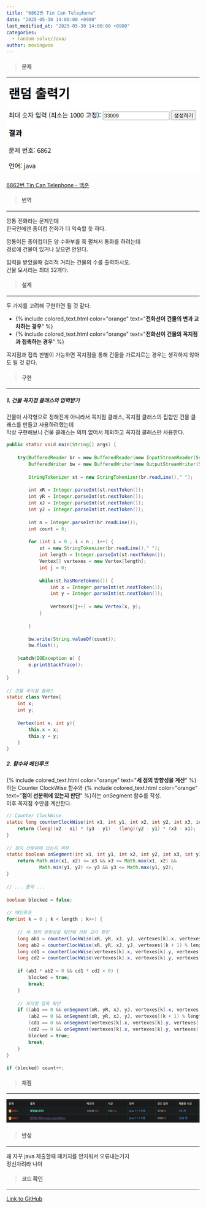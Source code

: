 ```yaml
---
title: "6862번 Tin Can Telephone"
date: "2025-05-30 14:00:00 +0900"
last_modified_at: "2025-05-30 14:00:00 +0900"
categories: 
  - random-solve/Java/
author: movingwoo
---
```

> #### 문제  
---  
  
![img01](/assets/images/posts/random-solve/Java/2025-05-30-6862/img01.jpg)  
  
[6862번 Tin Can Telephone - 백준](https://www.acmicpc.net/problem/6862)  
  
> #### 번역  
---  
  
깡통 전화라는 문제인데  
한국인에겐 종이컵 전화가 더 익숙할 듯 하다.  
  
깡통이든 종이컵이든 양 수화부를 쭉 펼쳐서 통화를 하려는데  
경로에 건물이 있거나 닿으면 안된다.  
  
입력을 받았을때 걸리적 거리는 건물의 수를 출력하시오.  
건물 모서리는 최대 32개다.  
  
> #### 설계  
---  
  
두 가지를 고려해 구현하면 될 것 같다.  
- {% include colored_text.html color="orange" text="**전화선이 건물의 변과 교차하는 경우**" %}  
- {% include colored_text.html color="orange" text="**전화선이 건물의 꼭지점과 접촉하는 경우**" %}  
  
꼭지점과 접촉 판별이 가능하면 꼭지점을 통해 건물을 가로지르는 경우는 생각하지 않아도 될 것 같다.  
  
> #### 구현  
---  
  
##### 1. 건물 꼭지점 클래스와 입력받기  
  
건물이 사각형으로 정해진게 아니라서 꼭지점 클래스, 꼭지점 클래스의 집합인 건물 클래스를 만들고 사용하려했는데  
막상 구현해보니 건물 클래스는 의미 없어서 제외하고 꼭지점 클래스만 사용한다.  
  
```java
public static void main(String[] args) {

	try(BufferedReader br = new BufferedReader(new InputStreamReader(System.in));
		BufferedWriter bw = new BufferedWriter(new OutputStreamWriter(System.out))) {
		
		StringTokenizer st = new StringTokenizer(br.readLine()," ");
		
		int xR = Integer.parseInt(st.nextToken());
		int yR = Integer.parseInt(st.nextToken());
		int xJ = Integer.parseInt(st.nextToken());
		int yJ = Integer.parseInt(st.nextToken());
		
		int n = Integer.parseInt(br.readLine());
		int count = 0;
		
		for (int i = 0 ; i < n ; i++) {
			st = new StringTokenizer(br.readLine()," ");
			int length = Integer.parseInt(st.nextToken());
			Vertex[] vertexes = new Vertex[length];
			int j = 0;
			
			while(st.hasMoreTokens()) {
				int x = Integer.parseInt(st.nextToken());
				int y = Integer.parseInt(st.nextToken());
				
				vertexes[j++] = new Vertex(x, y);
			}
			
		}
		
		bw.write(String.valueOf(count));
		bw.flush();
		
	}catch(IOException e) {
		e.printStackTrace();
	}
}

// 건물 꼭지점 클래스
static class Vertex{
	int x;
	int y;
	
	Vertex(int x, int y){
		this.x = x;
		this.y = y;
	}
}
```
  
##### 2. 함수와 메인루프  
  
{% include colored_text.html color="orange" text="**세 점의 방향성을 계산**" %}하는 Counter ClockWise 함수와 {% include colored_text.html color="orange" text="**점이 선분위에 있는지 판단**" %}하는 onSegment 함수를 작성.  
이후 꼭지점 수만큼 계산한다.  
  
```java
// Counter ClockWise
static long counterClockWise(int x1, int y1, int x2, int y2, int x3, int y3) {
	return (long)(x2 - x1) * (y3 - y1) - (long)(y2 - y1) * (x3 - x1);
}

// 점이 선분위에 있는지 여부
static boolean onSegment(int x1, int y1, int x2, int y2, int x3, int y3) {
	return Math.min(x1, x2) <= x3 && x3 <= Math.max(x1, x2) &&
			Math.min(y1, y2) <= y3 && y3 <= Math.max(y1, y2);
}

// ... 중략 ...

boolean blocked = false;
    			
// 메인루프
for(int k = 0 ; k < length ; k++) {
	
	// 세 점의 방향성을 확인해 선분 교차 확인
	long ab1 = counterClockWise(xR, yR, xJ, yJ, vertexes[k].x, vertexes[k].y);
	long ab2 = counterClockWise(xR, yR, xJ, yJ, vertexes[(k + 1) % length].x, vertexes[(k + 1) % length].y);
	long cd1 = counterClockWise(vertexes[k].x, vertexes[k].y, vertexes[(k + 1) % length].x, vertexes[(k + 1) % length].y, xR, yR);
	long cd2 = counterClockWise(vertexes[k].x, vertexes[k].y, vertexes[(k + 1) % length].x, vertexes[(k + 1) % length].y, xJ, yJ);
	
	if (ab1 * ab2 < 0 && cd1 * cd2 < 0) {
		blocked = true;
		break;
	}
	
	// 꼭지점 접촉 확인
	if ((ab1 == 0 && onSegment(xR, yR, xJ, yJ, vertexes[k].x, vertexes[k].y)) ||
		(ab2 == 0 && onSegment(xR, yR, xJ, yJ, vertexes[(k + 1) % length].x, vertexes[(k + 1) % length].y)) ||
		(cd1 == 0 && onSegment(vertexes[k].x, vertexes[k].y, vertexes[(k + 1) % length].x, vertexes[(k + 1) % length].y, xR, yR)) ||
		(cd2 == 0 && onSegment(vertexes[k].x, vertexes[k].y, vertexes[(k + 1) % length].x, vertexes[(k + 1) % length].y, xJ, yJ))) {
		blocked = true;
		break;
	}
}

if (blocked) count++;
```
  
> #### 채점  
---  

![img02](/assets/images/posts/random-solve/Java/2025-05-30-6862/img02.jpg)  
  
> #### 반성  
---  
  
왜 자꾸 java 제출할때 패키지를 안지워서 오류내는거지  
정신차려라 나야  
  
> #### 코드 확인   
---  
  
[Link to GitHub](https://raw.githubusercontent.com/movingwoo/movingwoo-snippets/refs/heads/main/random-solve/Java/2025-05-30-6862.java)

